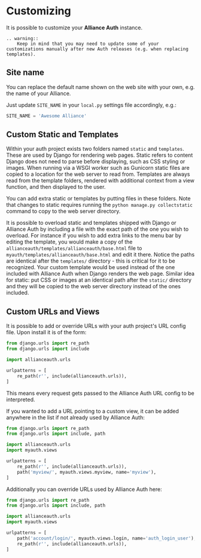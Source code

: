 # Customizing

It is possible to customize your **Alliance Auth** instance.

```eval_rst
.. warning::
    Keep in mind that you may need to update some of your customizations manually after new Auth releases (e.g. when replacing templates).
```

## Site name

You can replace the default name shown on the web site with your own, e.g. the name of your Alliance.

Just update `SITE_NAME` in your `local.py` settings file accordingly, e.g.:

```python
SITE_NAME = 'Awesome Alliance'
```

## Custom Static and Templates

Within your auth project exists two folders named `static` and `templates`. These are used by Django for rendering web pages. Static refers to content Django does not need to parse before displaying, such as CSS styling or images. When running via a WSGI worker such as Gunicorn static files are copied to a location for the web server to read from. Templates are always read from the template folders, rendered with additional context from a view function, and then displayed to the user.

You can add extra static or templates by putting files in these folders. Note that changes to static requires running the `python manage.py collectstatic` command to copy to the web server directory.

It is possible to overload static and templates shipped with Django or Alliance Auth by including a file with the exact path of the one you wish to overload. For instance if you wish to add extra links to the menu bar by editing the template, you would make a copy of the `allianceauth/templates/allianceauth/base.html` file to `myauth/templates/allianceauth/base.html` and edit it there. Notice the paths are identical after the `templates/` directory - this is critical for it to be recognized. Your custom template would be used instead of the one included with Alliance Auth when Django renders the web page. Similar idea for static: put CSS or images at an identical path after the `static/` directory and they will be copied to the web server directory instead of the ones included.

## Custom URLs and Views

It is possible to add or override URLs with your auth project's URL config file. Upon install it is of the form:

```python
from django.urls import re_path
from django.urls import include

import allianceauth.urls

urlpatterns = [
    re_path(r'', include(allianceauth.urls)),
]
```

This means every request gets passed to the Alliance Auth URL config to be interpreted.

If you wanted to add a URL pointing to a custom view, it can be added anywhere in the list if not already used by Alliance Auth:

```python
from django.urls import re_path
from django.urls import include, path

import allianceauth.urls
import myauth.views

urlpatterns = [
    re_path(r'', include(allianceauth.urls)),
    path('myview/', myauth.views.myview, name='myview'),
]
```

Additionally you can override URLs used by Alliance Auth here:

```python
from django.urls import re_path
from django.urls import include, path

import allianceauth.urls
import myauth.views

urlpatterns = [
    path('account/login/', myauth.views.login, name='auth_login_user'),
    re_path(r'', include(allianceauth.urls)),
]
```

